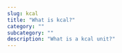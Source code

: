 ```yaml
---
slug: kcal
title: "What is kcal?"
category: ""
subcategory: ""
description: "What is a kcal unit?"
---
```


